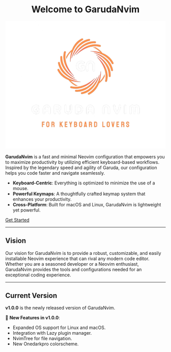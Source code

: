 <div align="center">
  <h1>Welcome to GarudaNvim</h1>    
  <img
    alt="GarudaNvim"
    src="assets/GarudaNvimWbg.png"
  >
</div>

**GarudaNvim** is a fast and minimal Neovim configuration that empowers you to maximize productivity by utilizing efficient keyboard-based workflows. Inspired by the legendary speed and agility of Garuda, our configuration helps you code faster and navigate seamlessly.

- **Keyboard-Centric**: Everything is optimized to minimize the use of a mouse.
- **Powerful Keymaps**: A thoughtfully crafted keymap system that enhances your productivity.
- **Cross-Platform**: Built for macOS and Linux, GarudaNvim is lightweight yet powerful.

[Get Started](installation.md)

---

## Vision

Our vision for GarudaNvim is to provide a robust, customizable, and easily installable Neovim experience that can rival any modern code editor. Whether you are a seasoned developer or a Neovim enthusiast, GarudaNvim provides the tools and configurations needed for an exceptional coding experience.

---

## Current Version 

**v1.0.0** is the newly released version of GarudaNvim.

🚀 **New Features in v1.0.0**:
- Expanded OS support for Linux and macOS.
- Integration with Lazy plugin manager.
- NvimTree for file navigation.
- New Onedarkpro colorscheme.
